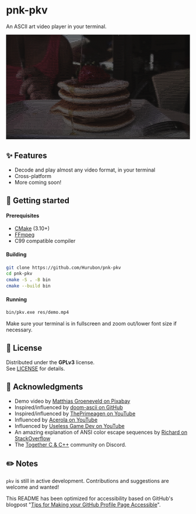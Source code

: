 # pnk-pkv

An ASCII art video player in your terminal.

![Demo screenshot - a stack of pancakes with a strawberry and syrup poured on top, rendered as ASCII art](res/demo.png)

## ✨ Features

- Decode and play almost any video format, in your terminal
- Cross-platform
- More coming soon!

## 🚀 Getting started

#### Prerequisites

- [CMake](https://cmake.org/) (3.10+)
- [FFmpeg](https://ffmpeg.org)
- C99 compatible compiler

#### Building

```bash
git clone https://github.com/Hurubon/pnk-pkv
cd pnk-pkv
cmake -S . -B bin
cmake --build bin
```

#### Running

```bash
bin/pkv.exe res/demo.mp4
```

Make sure your terminal is in fullscreen and zoom out/lower font size if necessary.

## 📜 License

Distributed under the **GPLv3** license.\
See [LICENSE](LICENSE) for details.

## 🙏 Acknowledgments

- Demo video by [Matthias Groeneveld on Pixabay](pixabay.com/videos/pancakes-honey-strawberry-food-12424/)
- Inspired/influenced by [doom-ascii on GitHub](https://github.com/wojciech-graj/doom-ascii)
- Inspired/influenced by [ThePrimeagen on YouTube](https://www.youtube.com/watch?v=3f9tbqSIm-E)
- Influenced by [Acerola on YouTube](https://www.youtube.com/watch?v=gg40RWiaHRY)
- Influenced by [Useless Game Dev on YouTube](https://www.youtube.com/watch?v=oIKMCwj9lK8)
- An amazing explanation of ANSI color escape sequences by [Richard on StackOverflow](https://stackoverflow.com/a/33206814)
- The [Together C & C++](https://discord.gg/tccpp) community on Discord.

## ✏️ Notes

`pkv` is still in active development. Contributions and suggestions are welcome and wanted!

This README has been optimized for accessibility based on GitHub's blogpost "[Tips for Making your GitHub Profile Page Accessible](https://github.blog/2023-10-26-5-tips-for-making-your-github-profile-page-accessible)".
